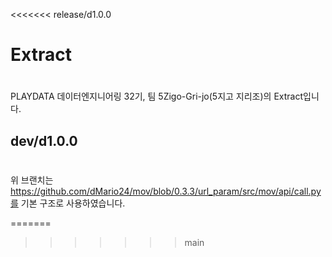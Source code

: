<<<<<<< release/d1.0.0
# Extract
#
PLAYDATA 데이터엔지니어링 32기, 팀 5Zigo-Gri-jo(5지고 지리조)의 Extract입니다.


## dev/d1.0.0
#
위 브랜치는 https://github.com/dMario24/mov/blob/0.3.3/url_param/src/mov/api/call.py를 기본 구조로 사용하였습니다.


=======
>>>>>>> main
